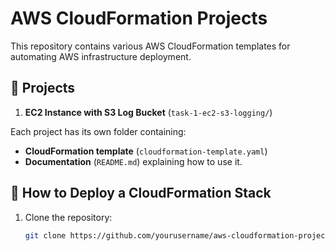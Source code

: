 # AWS CloudFormation Projects

This repository contains various AWS CloudFormation templates for automating AWS infrastructure deployment.

## 📌 Projects
1. **EC2 Instance with S3 Log Bucket** (`task-1-ec2-s3-logging/`)

Each project has its own folder containing:
- **CloudFormation template** (`cloudformation-template.yaml`)
- **Documentation** (`README.md`) explaining how to use it.

## 🚀 How to Deploy a CloudFormation Stack
1. Clone the repository:
   ```sh
   git clone https://github.com/yourusername/aws-cloudformation-projects.git
